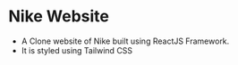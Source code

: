 # Nike Website
- A Clone website of Nike built using ReactJS Framework.
- It is styled using Tailwind CSS
